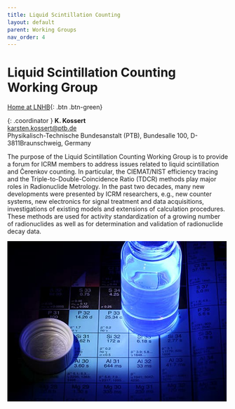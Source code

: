 ```yaml
---
title: Liquid Scintillation Counting
layout: default
parent: Working Groups
nav_order: 4
---
```


# Liquid Scintillation Counting Working Group

[Home at LNHB](http://www.lnhb.fr/home/conferences-publications/icrm_lsc_wg/){: .btn .btn-green}

{: .coordinator }
**K. Kossert**\
<karsten.kossert@ptb.de>\
Physikalisch-Technische Bundesanstalt (PTB), Bundesalle 100, D-3811Braunschweig, Germany

The purpose of the Liquid Scintillation Counting Working Group is to provide a
forum for ICRM members to address issues related to liquid scintillation and
Čerenkov counting. In particular, the CIEMAT/NIST efficiency tracing and the
Triple-to-Double-Coincidence Ratio (TDCR) methods play major roles in
Radionuclide Metrology. In the past two decades, many new developments were
presented by ICRM researchers, e.g., new counter systems, new electronics for
signal treatment and data acquisitions, investigations of existing models and
extensions of calculation procedures. These methods are used for activity
standardization of a growing number of radionuclides as well as for
determination and validation of radionuclide decay data.

![Si-31](./images/si-31.jpg)

